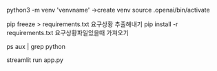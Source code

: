 python3 -m venv 'venvname'   ->create venv
source .openai/bin/activate  

pip freeze > requirements.txt   요구상황 추출해내기
pip install -r requirements.txt 요구상황파일있을때 가져오기

ps aux | grep python


streamlit run app.py

